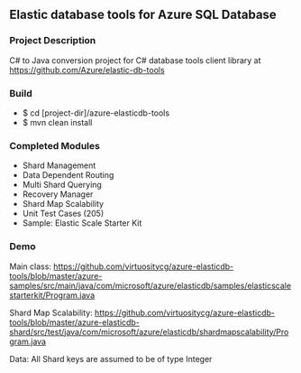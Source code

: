 ## Elastic database tools for Azure SQL Database

### Project Description
C# to Java conversion project for C# database tools client library at https://github.com/Azure/elastic-db-tools

### Build
* $ cd [project-dir]/azure-elasticdb-tools
* $ mvn clean install

### Completed Modules
* Shard Management
* Data Dependent Routing
* Multi Shard Querying
* Recovery Manager
* Shard Map Scalability
* Unit Test Cases (205)
* Sample: Elastic Scale Starter Kit

### Demo
Main class:
https://github.com/virtuositycg/azure-elasticdb-tools/blob/master/azure-samples/src/main/java/com/microsoft/azure/elasticdb/samples/elasticscalestarterkit/Program.java

Shard Map Scalability: https://github.com/virtuositycg/azure-elasticdb-tools/blob/master/azure-elasticdb-shard/src/test/java/com/microsoft/azure/elasticdb/shardmapscalability/Program.java

Data: All Shard keys are assumed to be of type Integer